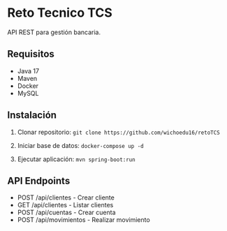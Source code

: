 # Reto Tecnico TCS

API REST para gestión bancaria.

## Requisitos

- Java 17
- Maven
- Docker
- MySQL

## Instalación

1. Clonar repositorio:
```git clone https://github.com/wichoedu16/retoTCS```

2. Iniciar base de datos:
```docker-compose up -d```

3. Ejecutar aplicación:
```mvn spring-boot:run```

## API Endpoints

- POST /api/clientes - Crear cliente
- GET /api/clientes - Listar clientes
- POST /api/cuentas - Crear cuenta
- POST /api/movimientos - Realizar movimiento
